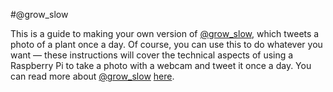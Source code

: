 #@grow_slow

This is a guide to making your own version of [@grow_slow](http://twitter.com/grow_slow), which tweets a photo of a plant once a day. Of course, you can use this to do whatever you want — these instructions will cover the technical aspects of using a Raspberry Pi to take a photo with a webcam and tweet it once a day. You can read more about [@grow_slow](http://twitter.com/grow_slow) [here](http://nicole.pizza/grow_slow).
